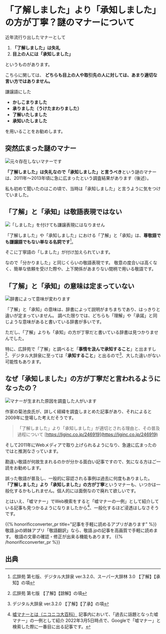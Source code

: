 # 「了解しました」より「承知しました」の方が丁寧？謎のマナーについて

近年流行り出したマナーとして
1. **「了解しました」は失礼**
2. **目上の人には「承知しました」**

というものがあります。

こちらに関しては、
**どちらも目上の人や取引先の人に対しては、あまり適切な言い方ではありません。**

謙譲語にした
* **かしこまりました**
* **承りました（うけたまわりました）**
* **了解いたしました**
* **承知いたしました**

を用いることをお勧めします。

## 突然広まった謎のマナー
![元々存在しないマナーです](/img/5068661.webp)

**「了解しました」は失礼なので「承知しました」と言うべき**という謎のマナーは、2011年〜2013年頃に急に広まったという調査結果があります（後述）。

私も初めて聞いたのはこの頃で、当時は「承知しました」と言うように気をつけていました。

## 「了解」と「承知」は敬語表現ではない
![「しました」を付けても謙譲表現にはなりません](/img/uenymzjcr9.webp)

「了解しました」や「承知しました」における「了解」と「承知」は、**尊敬語でも謙譲語でもない単なる名詞です**[^1]。

そこに丁寧語の「しました」が付け加えられています。

なので「分かりました」と同じくらいの敬語表現です。
敬意の度合いは高くなく、簡単な依頼を受けた際や、上下関係があまりない間柄で用いる敬語です。

## 「了解」と「承知」の意味は定まっていない
![辞書によって意味が変わります](/img/5182173.webp)

「了解」と「承知」の意味は、辞書によって説明がまちまちであり、はっきりと違いが定まっていません。
調べた限りでは、どちらも「理解」や「承諾」と同じような意味があると書いている辞書が多いです。

ただし、「了解」よりも「承知」の方が丁寧だと書いている辞書は見つかりませんでした。

特に、広辞苑で「了解」と調べると「**事情を汲んで承知すること**」と出ますし[^2]、デジタル大辞泉に至っては「**承知すること**」と出るので[^3]、大した違いがない可能性もあります。

## なぜ「承知しました」の方が丁寧だと言われるようになったの？
![マナーが生まれた原因を調査した人がいます](/img/4867371.webp)

作家の菊池良氏が、詳しく経緯を調査しまとめた記事があり、それによると2009年に登場した考えだそうです。

> 「了解しました」より「承知しました」が適切とされる理由と、その普及過程について
[https://liginc.co.jp/246919](https://liginc.co.jp/246919)

そして2011年にWebメディアで取り上げられるようになり、急速に広まったのではと推測なさっています。

勘違い敬語が何故生まれるのかが分かる面白い記事ですので、気になる方はご一読をお勧めします。

誤った敬語が普及し、一般的に容認される事例は過去に何度もありました。
**「了解しました」より「承知しました」の方が丁寧**というマナーも、いつかは一般化するかもしれません。個人的には面倒なので廃れて欲しいです。

とはいえ、「嘘マナー」でWeb検索をすると「嘘マナーの一例」として紹介している記事も見つかるようになりましたから[^4]、一般化するほど浸透はしなさそうです。

{{% honorificconverter_pr title="記事を手軽に読めるアプリがあります" %}}
敬語.jpの姉妹アプリ「敬語翻訳」なら、敬語.jpの記事を高画質で手軽に読めます。
敬語の文章の確認・修正が出来る機能もあります。
{{% /honorificconverter_pr %}}

## 出典
[^1]: 広辞苑 第七版、デジタル大辞泉 ver.3.2.0、スーパー大辞林 3.0 【了解】【承知】の項
[^2]: 広辞苑 第七版 【了解】【諒解】の項
[^3]: デジタル大辞泉 ver.3.2.0 【了解】【了承】の項
[^4]: [嘘マナーとは（ニコニコ大百科）](https://dic.nicovideo.jp/a/嘘マナー) 記事内において、「過去に話題となった嘘マナー」の一例として紹介
2022年3月5日時点で、Googleで「嘘マナー」と検索した際に一番目に出る記事です。
